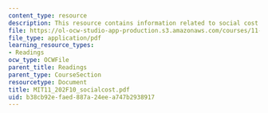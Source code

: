 ```yaml
---
content_type: resource
description: This resource contains information related to social cost of carbon.
file: https://ol-ocw-studio-app-production.s3.amazonaws.com/courses/11-202-planning-economics-fall-2010/b38cb92efaed887a24eea747b2938917_MIT11_202F10_socialcost.pdf
file_type: application/pdf
learning_resource_types:
- Readings
ocw_type: OCWFile
parent_title: Readings
parent_type: CourseSection
resourcetype: Document
title: MIT11_202F10_socialcost.pdf
uid: b38cb92e-faed-887a-24ee-a747b2938917
---
```

